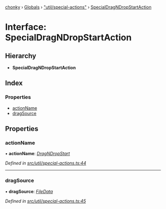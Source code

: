 [chonky](../README.md) › [Globals](../globals.md) › ["util/special-actions"](../modules/_util_special_actions_.md) › [SpecialDragNDropStartAction](_util_special_actions_.specialdragndropstartaction.md)

# Interface: SpecialDragNDropStartAction

## Hierarchy

* **SpecialDragNDropStartAction**

## Index

### Properties

* [actionName](_util_special_actions_.specialdragndropstartaction.md#actionname)
* [dragSource](_util_special_actions_.specialdragndropstartaction.md#dragsource)

## Properties

###  actionName

• **actionName**: *[DragNDropStart](../enums/_util_special_actions_.specialaction.md#dragndropstart)*

*Defined in [src/util/special-actions.ts:44](https://github.com/TimboKZ/Chonky/blob/ca45eac/src/util/special-actions.ts#L44)*

___

###  dragSource

• **dragSource**: *[FileData](_typedef_.filedata.md)*

*Defined in [src/util/special-actions.ts:45](https://github.com/TimboKZ/Chonky/blob/ca45eac/src/util/special-actions.ts#L45)*
